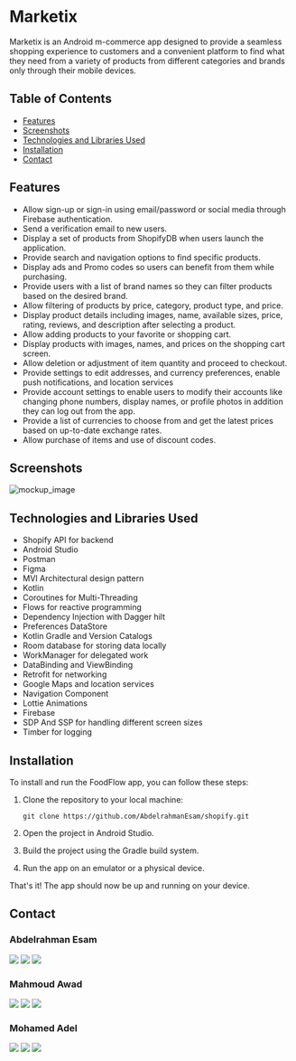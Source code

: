 # Marketix
Marketix is an Android m-commerce app designed to provide a seamless shopping experience to customers 
and a convenient platform to find what they need
from a variety of products from different categories and brands only through their mobile devices.



## Table of Contents
- [Features](#features)
- [Screenshots](#screenshots)
- [Technologies and Libraries Used](#technologies-and-libraries-used)
- [Installation](#installation)
- [Contact](#contact)


## Features
- Allow sign-up or sign-in using email/password or social media through Firebase authentication.
- Send a verification email to new users.
- Display a set of products from ShopifyDB when users launch the application.
- Provide search and navigation options to find specific products.
- Display ads and Promo codes so users can benefit from them while purchasing.
- Provide users with a list of brand names so they can filter products based on the desired brand.
- Allow filtering of products by price, category, product type, and price.
- Display product details including images, name, available sizes, price, rating, reviews, and description after selecting a product.
- Allow adding products to your favorite or shopping cart.
- Display products with images, names, and prices on the shopping cart screen.
- Allow deletion or adjustment of item quantity and proceed to checkout.
- Provide settings to edit addresses, and currency preferences, enable push notifications, and location services
- Provide account settings to enable users to modify their accounts like changing phone numbers, display names,
  or profile photos in addition they can log out from the app.
- Provide a list of currencies to choose from and get the latest prices based on up-to-date exchange rates.
- Allow purchase of items and use of discount codes.

## Screenshots
![mockup_image](https://github.com/AbdelrahmanEsam/shopify/assets/63718329/0502b4ed-166c-457e-b5f2-f31a4bd0e168)




## Technologies and Libraries Used

- Shopify API for backend
- Android Studio
- Postman
- Figma
- MVI Architectural design pattern
- Kotlin
- Coroutines for Multi-Threading
- Flows for reactive programming
- Dependency Injection with Dagger hilt
- Preferences DataStore
- Kotlin Gradle and Version Catalogs
- Room database for storing data locally
- WorkManager for delegated work
- DataBinding and ViewBinding
- Retrofit for networking
- Google Maps and location services
- Navigation Component
- Lottie Animations
- Firebase
- SDP And SSP for handling different screen sizes
- Timber for logging
  

## Installation

To install and run the FoodFlow app, you can follow these steps:

1. Clone the repository to your local machine:
  
   ```
   git clone https://github.com/AbdelrahmanEsam/shopify.git
   ```
2. Open the project in Android Studio.
3. Build the project using the Gradle build system.
4. Run the app on an emulator or a physical device.

That's it! The app should now be up and running on your device.

## Contact
### Abdelrahman Esam
<p align="left"> <a href="https://www.linkedin.com/in/abd-elrahman-esam-348b34183/" target="_blank"><img src="https://img.shields.io/badge/linkedin-%230177B5?style=plastic&logo=linkedin&logoColor=white"/></a>
  <a href="mailto:abdofahd20000@gmail.com"><img src="https://img.shields.io/badge/gmail-%23FF0000?style=plastic&logo=gmail&logoColor=white"/></a> 
  <a href="https://wa.me/+201149911456" target="_blank"><img src="https://img.shields.io/badge/whatsapp-%25FFA200?style=plastic&logo=whatsapp&logoColor=white"/></a> </p>

### Mahmoud Awad
<p align="left"> <a href="https://www.linkedin.com/in/mahmoodawd" target="_blank"><img src="https://img.shields.io/badge/linkedin-%230177B5?style=plastic&logo=linkedin&logoColor=white"/></a>
  <a href="mailto:mahmooodawd@gmail.com"><img src="https://img.shields.io/badge/gmail-%23FF0000?style=plastic&logo=gmail&logoColor=white"/></a> 
  <a href="https://wa.me/+201141680631" target="_blank"><img src="https://img.shields.io/badge/whatsapp-%25FFA200?style=plastic&logo=whatsapp&logoColor=white"/></a> </p>

### Mohamed Adel
<p align="left"> <a href="https://www.linkedin.com/in/mohamed-adel-androiddeveloper" target="_blank"><img src="https://img.shields.io/badge/linkedin-%230177B5?style=plastic&logo=linkedin&logoColor=white"/></a>
  <a href="mailto:mohamedadel2323m@gmail.com"><img src="https://img.shields.io/badge/gmail-%23FF0000?style=plastic&logo=gmail&logoColor=white"/></a> 
  <a href="https://wa.me/+201126584411" target="_blank"><img src="https://img.shields.io/badge/whatsapp-%25FFA200?style=plastic&logo=whatsapp&logoColor=white"/></a> </p>
 
